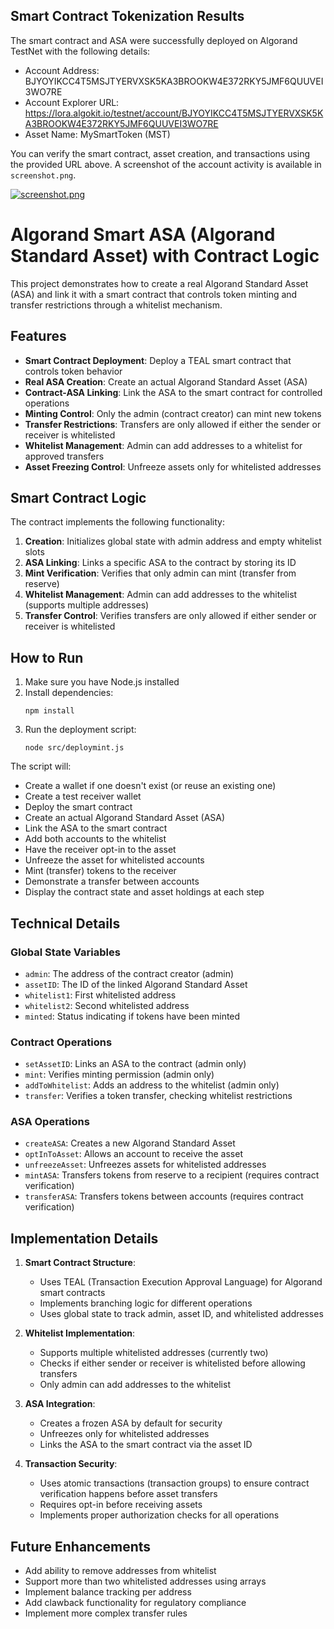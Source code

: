 ## Smart Contract Tokenization Results

The smart contract and ASA were successfully deployed on Algorand TestNet with the following details:

- Account Address: BJYOYIKCC4T5MSJTYERVXSK5KA3BROOKW4E372RKY5JMF6QUUVEI3WO7RE
- Account Explorer URL: https://lora.algokit.io/testnet/account/BJYOYIKCC4T5MSJTYERVXSK5KA3BROOKW4E372RKY5JMF6QUUVEI3WO7RE
- Asset Name: MySmartToken (MST)

You can verify the smart contract, asset creation, and transactions using the provided URL above. A screenshot of the account activity is available in `screenshot.png`.

[![screenshot.png](https://i.postimg.cc/tTfG8YBj/screenshot.png)](https://postimg.cc/njvWDc8R)

# Algorand Smart ASA (Algorand Standard Asset) with Contract Logic

This project demonstrates how to create a real Algorand Standard Asset (ASA) and link it with a smart contract that controls token minting and transfer restrictions through a whitelist mechanism.

## Features

- **Smart Contract Deployment**: Deploy a TEAL smart contract that controls token behavior
- **Real ASA Creation**: Create an actual Algorand Standard Asset (ASA)
- **Contract-ASA Linking**: Link the ASA to the smart contract for controlled operations
- **Minting Control**: Only the admin (contract creator) can mint new tokens
- **Transfer Restrictions**: Transfers are only allowed if either the sender or receiver is whitelisted
- **Whitelist Management**: Admin can add addresses to a whitelist for approved transfers
- **Asset Freezing Control**: Unfreeze assets only for whitelisted addresses

## Smart Contract Logic

The contract implements the following functionality:

1. **Creation**: Initializes global state with admin address and empty whitelist slots
2. **ASA Linking**: Links a specific ASA to the contract by storing its ID
3. **Mint Verification**: Verifies that only admin can mint (transfer from reserve)
4. **Whitelist Management**: Admin can add addresses to the whitelist (supports multiple addresses)
5. **Transfer Control**: Verifies transfers are only allowed if either sender or receiver is whitelisted

## How to Run

1. Make sure you have Node.js installed
2. Install dependencies:
   ```
   npm install
   ```
3. Run the deployment script:
   ```
   node src/deploymint.js
   ```

The script will:

- Create a wallet if one doesn't exist (or reuse an existing one)
- Create a test receiver wallet
- Deploy the smart contract
- Create an actual Algorand Standard Asset (ASA)
- Link the ASA to the smart contract
- Add both accounts to the whitelist
- Have the receiver opt-in to the asset
- Unfreeze the asset for whitelisted accounts
- Mint (transfer) tokens to the receiver
- Demonstrate a transfer between accounts
- Display the contract state and asset holdings at each step

## Technical Details

### Global State Variables

- `admin`: The address of the contract creator (admin)
- `assetID`: The ID of the linked Algorand Standard Asset
- `whitelist1`: First whitelisted address
- `whitelist2`: Second whitelisted address
- `minted`: Status indicating if tokens have been minted

### Contract Operations

- `setAssetID`: Links an ASA to the contract (admin only)
- `mint`: Verifies minting permission (admin only)
- `addToWhitelist`: Adds an address to the whitelist (admin only)
- `transfer`: Verifies a token transfer, checking whitelist restrictions

### ASA Operations

- `createASA`: Creates a new Algorand Standard Asset
- `optInToAsset`: Allows an account to receive the asset
- `unfreezeAsset`: Unfreezes assets for whitelisted addresses
- `mintASA`: Transfers tokens from reserve to a recipient (requires contract verification)
- `transferASA`: Transfers tokens between accounts (requires contract verification)

## Implementation Details

1. **Smart Contract Structure**:

   - Uses TEAL (Transaction Execution Approval Language) for Algorand smart contracts
   - Implements branching logic for different operations
   - Uses global state to track admin, asset ID, and whitelisted addresses

2. **Whitelist Implementation**:

   - Supports multiple whitelisted addresses (currently two)
   - Checks if either sender or receiver is whitelisted before allowing transfers
   - Only admin can add addresses to the whitelist

3. **ASA Integration**:

   - Creates a frozen ASA by default for security
   - Unfreezes only for whitelisted addresses
   - Links the ASA to the smart contract via the asset ID

4. **Transaction Security**:
   - Uses atomic transactions (transaction groups) to ensure contract verification happens before asset transfers
   - Requires opt-in before receiving assets
   - Implements proper authorization checks for all operations

## Future Enhancements

- Add ability to remove addresses from whitelist
- Support more than two whitelisted addresses using arrays
- Implement balance tracking per address
- Add clawback functionality for regulatory compliance
- Implement more complex transfer rules
